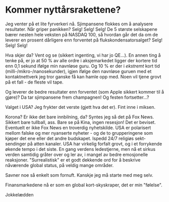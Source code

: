 # Kommer nyttårsrakettene?


Jeg venter på et lite fyrverkeri nå. Sjimpansene flokkes om å analysere resultater. Når griper panikken? Selg! Selg! Selg! De 5 største selskapene
bærer nesten hele veksten på NASDAQ 100, så hvordan går det da om de leverer en prosent dårligere enn forventet på flukskondensatorsalget? 
Selg! Selg! Selg!


Hva skjer da? Vent og se (sikkert ingenting, vi har jo QE...). En annen ting å tenke på, er jo at 50 % av alle ordre i aksjemarkedet ligger der kortere
tid enn 0,1 sekund ifølge min navnløse guru. Og 10 % er der i _ekstremt_ kort tid (milli-/mikro-/nanosekunder), igjen ifølge den navnløse guruen med
et kontaktnettverk jeg tror ganske få kan hamle opp med. Noen vil tjene grovt på et fall - de fleste vil tape.


Og leverer de bedre resultater enn forventet (som Apple sikkert kommer til å gjøre)? Da tar sjimpansene frem champagnen! Og festen fortsetter...?


Valget i USA? Jeg frykter det verste (gjett hva det er). Fint inne i miksen.

Korona? Er ikke det bare innbilning, da? Syntes jeg så det på Fox News. Sikkert bare tullball, ass. Bare se på Kina, ingen resesjon! Det er beviset.
Eventuelt er ikke Fox News en troverdig nyhetskilde. USA er polarisert mellom falske og mer nyanserte nyheter - og de to grupperingene som kjøper det ene
eller det andre budskapet. Ispedd 24/7 religiøs sekt-sendinger på atten kanaler. USA har virkelig forfalt grovt, og i et forrykende økende tempo i det siste.
En gang verdens ledestjerne, men nå et sirkus verden samtidig gråter over og ler av, i mangel av bedre emosjonelle reaksjoner. "Surrealistisk" er et godt
dekkende ord for å beskrive nåværende global status, på veldig mange områder.


Savner noe så enkelt som fornuft. Kanskje jeg må starte med meg selv.


Finansmarkedene nå er som en global kort-skyskraper, det er min "følelse".


Jokkelædden
